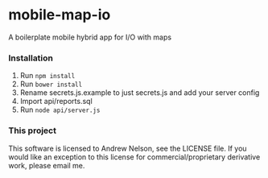 # mobile-map-io
A boilerplate mobile hybrid app for I/O with maps

### Installation
1. Run ```npm install```
1. Run ```bower install```
1. Rename secrets.js.example to just secrets.js and add your server config
1. Import api/reports.sql
1. Run ```node api/server.js```

### This project
This software is licensed to Andrew Nelson, see the LICENSE file. If you would like an exception to this license for commercial/proprietary derivative work, please email me.
